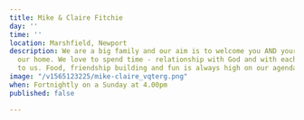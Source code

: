 ```yaml
---
title: Mike & Claire Fitchie
day: ''
time: ''
location: Marshfield, Newport
description: We are a big family and our aim is to welcome you AND your kids into
  our home. We love to spend time - relationship with God and with each other is key
  to us. Food, friendship building and fun is always high on our agenda!
image: "/v1565123225/mike-claire_vqterg.png"
when: Fortnightly on a Sunday at 4.00pm
published: false

---
```

